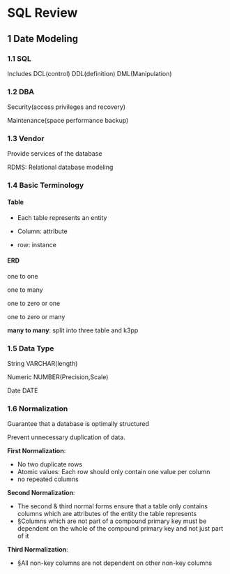 # SQL Review

## 1 Date Modeling

### 1.1 SQL

Includes DCL(control) DDL(definition) DML(Manipulation)

### 1.2 DBA 

Security(access privileges and recovery)

Maintenance(space performance backup)

### 1.3 Vendor

Provide services of the database

RDMS: Relational database modeling

### 1.4 Basic Terminology

#### Table

- Each table represents an entity

- Column: attribute
- row: instance

#### ERD

one to one

one to many 

one to zero or one

one to zero or many

**many to many**: split into three table and k3pp

### 1.5 Data Type

String VARCHAR(length)

Numeric NUMBER(Precision,Scale)

Date DATE

### 1.6 Normalization

Guarantee that a database is optimally structured

Prevent unnecessary duplication of data.

**First Normalization**: 

- No two duplicate rows
- Atomic values: Each row should only contain one value per column
- no repeated columns

**Second Normalization**: 

- The second & third normal forms ensure that a table only contains columns which are attributes of the entity the table represents
- §Columns which are not part of a compound primary key must be dependent on the whole of the compound primary key and not just part of it

**Third Normalization**: 

- §All non-key columns are not dependent on other non-key columns



